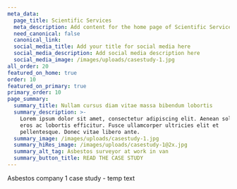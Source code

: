 ```yaml
---
meta_data:
  page_title: Scientific Services
  meta_description: Add content for the home page of Scientific Services here...
  need_canonical: false
  canonical_link:
  social_media_title: Add your title for social media here
  social_media_description: Add social media description here
  social_media_image: /images/uploads/casestudy-1.jpg
all_order: 20
featured_on_home: true
order: 10
featured_on_primary: true
primary_order: 10
page_summary:
  summary_title: Nullam cursus diam vitae massa bibendum lobortis
  summary_description: >-
    Lorem ipsum dolor sit amet, consectetur adipiscing elit. Aenean sollicitudin
    eros ac lobortis efficitur. Fusce ullamcorper ultricies elit et
    pellentesque. Donec vitae libero ante.
  summary_image: /images/uploads/casestudy-1.jpg
  summary_hiRes_image: /images/uploads/casestudy-1@2x.jpg
  summary_alt_tag: Asbestos surveyor at work in van
  summary_button_title: READ THE CASE STUDY
---
```


Asbestos company 1 case study - temp text
